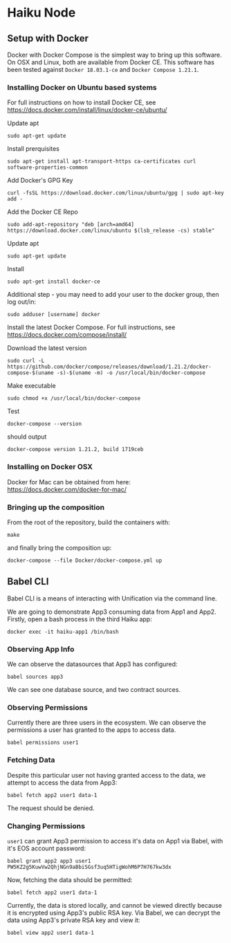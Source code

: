 Haiku Node
==========

Setup with Docker
-----------------

Docker with Docker Compose is the simplest way to bring up this
software. On OSX and Linux, both are available from Docker CE. This
software has been tested against `Docker 18.03.1-ce` and
`Docker Compose 1.21.1`.

### Installing Docker on Ubuntu based systems

For full instructions on how to install Docker CE, see
<https://docs.docker.com/install/linux/docker-ce/ubuntu/>

Update apt

    sudo apt-get update

Install prerquisites

    sudo apt-get install apt-transport-https ca-certificates curl software-properties-common

Add Docker's GPG Key

    curl -fsSL https://download.docker.com/linux/ubuntu/gpg | sudo apt-key add -

Add the Docker CE Repo

    sudo add-apt-repository "deb [arch=amd64] https://download.docker.com/linux/ubuntu $(lsb_release -cs) stable"

Update apt

    sudo apt-get update

Install

    sudo apt-get install docker-ce

Additional step - you may need to add your user to the docker group, then log out/in:

    sudo adduser [username] docker

Install the latest Docker Compose. For full instructions,
see https://docs.docker.com/compose/install/

Download the latest version

    sudo curl -L https://github.com/docker/compose/releases/download/1.21.2/docker-compose-$(uname -s)-$(uname -m) -o /usr/local/bin/docker-compose

Make executable

    sudo chmod +x /usr/local/bin/docker-compose

Test

    docker-compose --version

should output 

    docker-compose version 1.21.2, build 1719ceb

### Installing on Docker OSX

Docker for Mac can be obtained from here:
<https://docs.docker.com/docker-for-mac/>

### Bringing up the composition

From the root of the repository, build the containers with:

    make

and finally bring the composition up:

    docker-compose --file Docker/docker-compose.yml up

Babel CLI
---------

Babel CLI is a means of interacting with Unification via the command
line.

We are going to demonstrate App3 consuming data from App1 and App2.
Firstly, open a bash process in the third Haiku app:

    docker exec -it haiku-app1 /bin/bash

### Observing App Info

We can observe the datasources that App3 has configured:

    babel sources app3

We can see one database source, and two contract sources.

### Observing Permissions

Currently there are three users in the ecosystem. We can observe the
permissions a user has granted to the apps to access data.

    babel permissions user1

### Fetching Data

Despite this particular user not having granted access to the data, we
attempt to access the data from App3:

    babel fetch app2 user1 data-1

The request should be denied.

### Changing Permissions

`user1` can grant App3 permission to access it's data on App1 via Babel,
with it's EOS account password:

    babel grant app2 app3 user1 PW5KZ2g5KuwVw2QhjNGn9aBbiSGsf3uq5HTigWohM6P7H767kw3dx

Now, fetching the data should be permitted:

    babel fetch app2 user1 data-1

Currently, the data is stored locally, and cannot be viewed directly
because it is encrypted using App3's public RSA key. Via Babel, we can
decrypt the data using App3's private RSA key and view it:

    babel view app2 user1 data-1


